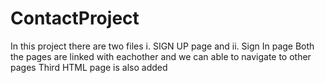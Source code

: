 # ContactProject
In this project there are two files i. SIGN UP page and ii. Sign In page
Both the pages are linked with eachother and we can able to navigate to other pages
Third HTML page is also added
